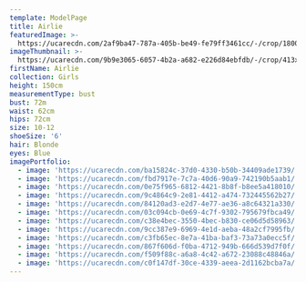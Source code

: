 ```yaml
---
template: ModelPage
title: Airlie
featuredImage: >-
  https://ucarecdn.com/2af9ba47-787a-405b-be49-fe79ff3461cc/-/crop/1800x944/0,0/-/preview/
imageThumbnail: >-
  https://ucarecdn.com/9b9e3065-6057-4b2a-a682-e226d84ebfdb/-/crop/413x529/774,58/-/preview/
firstName: Airlie
collection: Girls
height: 150cm
measurementType: bust
bust: 72m
waist: 62cm
hips: 72cm
size: 10-12
shoeSize: '6'
hair: Blonde
eyes: Blue
imagePortfolio:
  - image: 'https://ucarecdn.com/ba15824c-37d0-4330-b50b-34409ade1739/'
  - image: 'https://ucarecdn.com/fbd7917e-7c7a-40d6-90a9-742190b5aab1/'
  - image: 'https://ucarecdn.com/0e75f965-6812-4421-8b8f-b8ee5a418010/'
  - image: 'https://ucarecdn.com/9c4864c9-2e81-4412-a474-732445562b27/'
  - image: 'https://ucarecdn.com/84120ad3-e2d7-4e77-ae36-a8c64321a330/'
  - image: 'https://ucarecdn.com/03c094cb-0e69-4c7f-9302-795679fbca49/'
  - image: 'https://ucarecdn.com/c38e4bec-3550-4bec-b830-ce06d5d58963/'
  - image: 'https://ucarecdn.com/9cc387e9-6969-4e1d-aeba-48a2cf7995fb/'
  - image: 'https://ucarecdn.com/c3fb65ec-8e7a-41ba-baf3-73a73a0ecc5f/'
  - image: 'https://ucarecdn.com/867f606d-f0ba-4712-949b-666d539d7f0f/'
  - image: 'https://ucarecdn.com/f509f88c-a6a8-4c42-a672-23088c48846a/'
  - image: 'https://ucarecdn.com/c0f147df-30ce-4339-aeea-2d1162bcba7a/'
---
```



